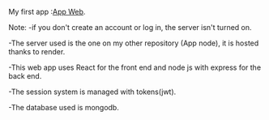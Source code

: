 My first app :[App Web](https://astra34.github.io/MyApp/).

Note:
-if you don't create an account or log in, the server isn't turned on.

-The server used is the one on my other repository (App node), it is hosted thanks to render.

-This web app uses React for the front end and node js with express for the back end.

-The session system is managed with tokens(jwt).

-The database used is mongodb.
